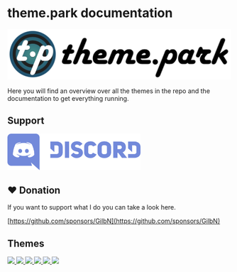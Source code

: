 # theme.park documentation

![banner](site_assets/logo_banner.png)

Here you will find an overview over all the themes in the repo and the documentation to get everything running.

## Support

<a href="discord" target="_blank" rel="noopener noreferrer">
  <img src="/site_assets/discord.svg" alt="discord" width="300" height="82">
</a>

## :heart: Donation

If you want to support what I do you can take a look here.

[https://github.com/sponsors/GilbN](https://github.com/sponsors/GilbN)

## Themes

<a href="colors/organizr-dark"><img src="/site_assets/organizrdark_banner.png" width="350px" />
<a href="colors/aquamarine"><img src="/site_assets/aquamarine_banner.png" width="350px" />
<a href="colors/hotline"><img src="/site_assets/hotline_banner.png" width="350px" />
<a href="colors/space-gray"><img src="/site_assets/spacegray_banner.png" width="350px" />
<a href="colors/dark"><img src="/site_assets/dark_banner.png" width="350px" />
<a href="colors/plex"><img src="/site_assets/plex_banner.png" width="350px"></a>
